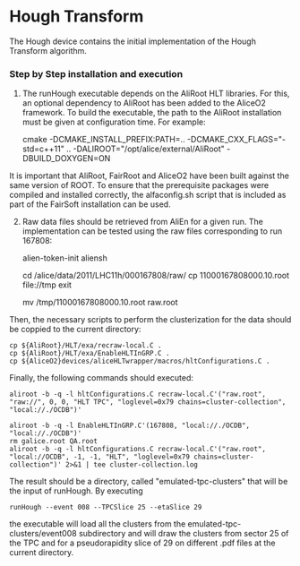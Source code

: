 Hough Transform
===============

The Hough device contains the initial implementation of the Hough Transform algorithm.

### Step by Step installation and execution

1. The runHough executable depends on the AliRoot HLT libraries. For this, an optional dependency to AliRoot has been added to the AliceO2 framework. To build the executable, the path to the AliRoot installation must be given at configuration time. For example:

    cmake -DCMAKE_INSTALL_PREFIX:PATH=.. -DCMAKE_CXX_FLAGS="-std=c++11" .. -DALIROOT="/opt/alice/external/AliRoot" -DBUILD_DOXYGEN=ON

It is important that AliRoot, FairRoot and AliceO2 have been built against the same version of ROOT. To ensure that the prerequisite packages were compiled and installed correctly, the alfaconfig.sh script that is included as part of the FairSoft installation can be used.

2. Raw data files should be retrieved from AliEn for a given run. The implementation can be tested using the raw files corresponding to run 167808:

    alien-token-init <username>
    aliensh

    cd /alice/data/2011/LHC11h/000167808/raw/
    cp 11000167808000.10.root file://tmp
    exit

    mv /tmp/11000167808000.10.root raw.root

Then, the necessary scripts to perform the clusterization for the data should be coppied to the current directory:

    cp ${AliRoot}/HLT/exa/recraw-local.C .
    cp ${AliRoot}/HLT/exa/EnableHLTInGRP.C .
    cp ${AliceO2}devices/aliceHLTwrapper/macros/hltConfigurations.C .

Finally, the following commands should executed:

    aliroot -b -q -l hltConfigurations.C recraw-local.C'("raw.root", "raw://", 0, 0, "HLT TPC", "loglevel=0x79 chains=cluster-collection", "local://./OCDB")'

    aliroot -b -q -l EnableHLTInGRP.C'(167808, "local://./OCDB", "local://./OCDB")'
    rm galice.root QA.root
    aliroot -b -q -l hltConfigurations.C recraw-local.C'("raw.root", "local://OCDB", -1, -1, "HLT", "loglevel=0x79 chains=cluster-collection")' 2>&1 | tee cluster-collection.log

The result should be a directory, called "emulated-tpc-clusters" that will be the input of runHough. By executing

    runHough --event 008 --TPCSlice 25 --etaSlice 29

the executable will load all the clusters from the emulated-tpc-clusters/event008 subdirectory and will draw the clusters from sector 25 of the TPC and for a pseudorapidity slice of 29 on different .pdf files at the current directory.
